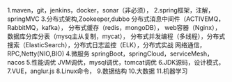 1.maven，git，jenkins，docker，sonar（非必须），
2.spring框架，注解，springMVC
3.分布式架构,Zookeeper,dubbo
 分布式消息中间件（ACTIVEMQ，RabbitMQ，kafka），
 分布式缓存（redis，mongoDB），
 web容器（Nginx），
 数据库分库分表（mysq主从复制，mycat），
 分布式并发编程（多线程），分布式搜索（ElasticSearch），分布式日志监控（ELK），分布式实战
 网络通信，RPC,Netty(NIO,BIO)
4.微服务 springBoot，springCloud，serviceMesh，nacos
5.性能调优 JVM调优，mysql调优，tomcat调优
6.JDK源码，设计模式，
7.VUE，anglur.js
8.Linux命令，
9.数据结构
10.大数据
11.机器学习
